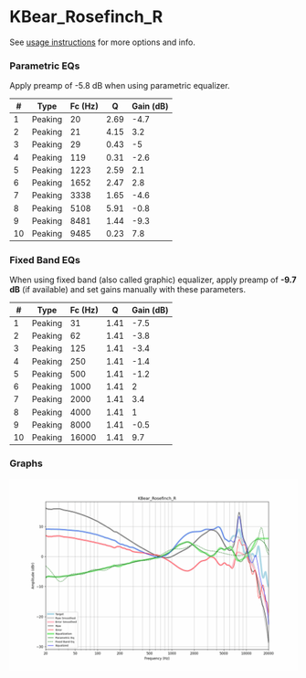 # KBear_Rosefinch_R
See [usage instructions](https://github.com/jaakkopasanen/AutoEq#usage) for more options and info.

### Parametric EQs
Apply preamp of -5.8 dB when using parametric equalizer.

|   # | Type    |   Fc (Hz) |    Q |   Gain (dB) |
|-----|---------|-----------|------|-------------|
|   1 | Peaking |        20 | 2.69 |        -4.7 |
|   2 | Peaking |        21 | 4.15 |         3.2 |
|   3 | Peaking |        29 | 0.43 |        -5   |
|   4 | Peaking |       119 | 0.31 |        -2.6 |
|   5 | Peaking |      1223 | 2.59 |         2.1 |
|   6 | Peaking |      1652 | 2.47 |         2.8 |
|   7 | Peaking |      3338 | 1.65 |        -4.6 |
|   8 | Peaking |      5108 | 5.91 |        -0.8 |
|   9 | Peaking |      8481 | 1.44 |        -9.3 |
|  10 | Peaking |      9485 | 0.23 |         7.8 |

### Fixed Band EQs
When using fixed band (also called graphic) equalizer, apply preamp of **-9.7 dB** (if available) and set gains manually with these parameters.

|   # | Type    |   Fc (Hz) |    Q |   Gain (dB) |
|-----|---------|-----------|------|-------------|
|   1 | Peaking |        31 | 1.41 |        -7.5 |
|   2 | Peaking |        62 | 1.41 |        -3.8 |
|   3 | Peaking |       125 | 1.41 |        -3.4 |
|   4 | Peaking |       250 | 1.41 |        -1.4 |
|   5 | Peaking |       500 | 1.41 |        -1.2 |
|   6 | Peaking |      1000 | 1.41 |         2   |
|   7 | Peaking |      2000 | 1.41 |         3.4 |
|   8 | Peaking |      4000 | 1.41 |         1   |
|   9 | Peaking |      8000 | 1.41 |        -0.5 |
|  10 | Peaking |     16000 | 1.41 |         9.7 |

### Graphs
![](./KBear_Rosefinch_R.png)
